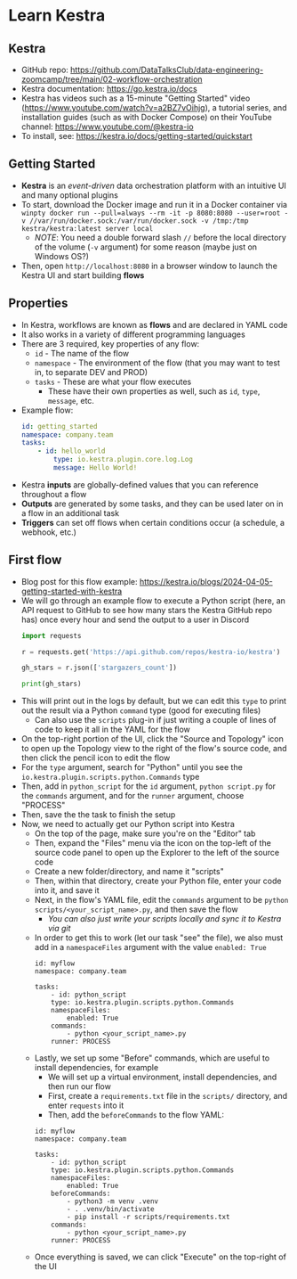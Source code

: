 # Learn Kestra


##  Kestra
- GitHub repo: https://github.com/DataTalksClub/data-engineering-zoomcamp/tree/main/02-workflow-orchestration
- Kestra documentation: https://go.kestra.io/docs
- Kestra has videos such as a 15-minute "Getting Started" video (https://www.youtube.com/watch?v=a2BZ7vOihjg), a tutorial series, and installation guides (such as with Docker Compose) on their YouTube channel: https://www.youtube.com/@kestra-io
- To install, see: https://kestra.io/docs/getting-started/quickstart


## Getting Started
- **Kestra** is an *event-driven* data orchestration platform with an intuitive UI and many optional plugins
- To start, download the Docker image and run it in a Docker container via `winpty docker run --pull=always --rm -it -p 8080:8080 --user=root -v //var/run/docker.sock:/var/run/docker.sock -v /tmp:/tmp kestra/kestra:latest server local`
    - *NOTE*: You need a double forward slash `//` before the local directory of the volume (`-v` argument) for some reason (maybe just on Windows OS?)
- Then, open `http://localhost:8080` in a browser window to launch the Kestra UI and start building **flows**


## Properties
- In Kestra, workflows are known as **flows** and are declared in YAML code
- It also works in a variety of different programming languages
- There are 3 required, key properties of any flow:
    - `id` - The name of the flow
    - `namespace` - The environment of the flow (that you may want to test in, to separate DEV and PROD)
    - `tasks` - These are what your flow executes
        - These have their own properties as well, such as `id`, `type`, `message`, etc.
- Example flow:
    ```yml
    id: getting_started
    namespace: company.team
    tasks:
        - id: hello_world
            type: io.kestra.plugin.core.log.Log
            message: Hello World!
    ```
- Kestra **inputs** are globally-defined values that you can reference throughout a flow
- **Outputs** are generated by some tasks, and they can be used later on in a flow in an additional task
- **Triggers** can set off flows when certain conditions occur (a schedule, a webhook, etc.)


## First flow
- Blog post for this flow example: https://kestra.io/blogs/2024-04-05-getting-started-with-kestra
- We will go through an example flow to execute a Python script (here, an API request to GitHub to see how many stars the Kestra GitHub repo has) once every hour and send the output to a user in Discord
    ```Python
    import requests

    r = requests.get('https://api.github.com/repos/kestra-io/kestra')

    gh_stars = r.json(['stargazers_count'])

    print(gh_stars)
    ```
- This will print out in the logs by default, but we can edit this `type` to print out the result via a Python `command` type (good for executing files)
    - Can also use the `scripts` plug-in if just writing a couple of lines of code to keep it all in the YAML for the flow
- On the top-right portion of the UI, click the "Source and Topology" icon to open up the Topology view to the right of the flow's source code, and then click the pencil icon to edit the flow
- For the `type` argument, search for "Python" until you see the `io.kestra.plugin.scripts.python.Commands` type
- Then, add in `python_script` for the `id` argument, `python script.py` for the `commands` argument, and for the `runner` argument, choose "PROCESS"
- Then, save the the task to finish the setup
- Now, we need to actually get our Python script into Kestra
    - On the top of the page, make sure you're on the "Editor" tab
    - Then, expand the "Files" menu via the icon on the top-left of the source code panel to open up the Explorer to the left of the source code
    - Create a new folder/directory, and name it "scripts"
    - Then, within that directory, create your Python file, enter your code into it, and save it
    - Next, in the flow's YAML file, edit the `commands` argument to be `python scripts/<your_script_name>.py`, and then save the flow
        - *You can also just write your scripts locally and sync it to Kestra via git*
    - In order to get this to work (let our task "see" the file), we also must add in a `namespaceFiles` argument with the value `enabled: True`
        ```YML
        id: myflow
        namespace: company.team

        tasks:
            - id: python_script
            type: io.kestra.plugin.scripts.python.Commands
            namespaceFiles:
                enabled: True
            commands:
                - python <your_script_name>.py
            runner: PROCESS
        ```
    - Lastly, we set up some "Before" commands, which are useful to install dependencies, for example
        - We will set up a virtual environment, install dependencies, and then run our flow
        - First, create a `requirements.txt` file in the `scripts/` directory, and enter `requests` into it
        - Then, add the `beforeCommands` to the flow YAML:
        ```YML
        id: myflow
        namespace: company.team

        tasks:
            - id: python_script
            type: io.kestra.plugin.scripts.python.Commands
            namespaceFiles:
                enabled: True
            beforeCommands:
                - python3 -m venv .venv
                - . .venv/bin/activate
                - pip install -r scripts/requirements.txt
            commands:
                - python <your_script_name>.py
            runner: PROCESS
        ```
    - Once everything is saved, we can click "Execute" on the top-right of the UI
    